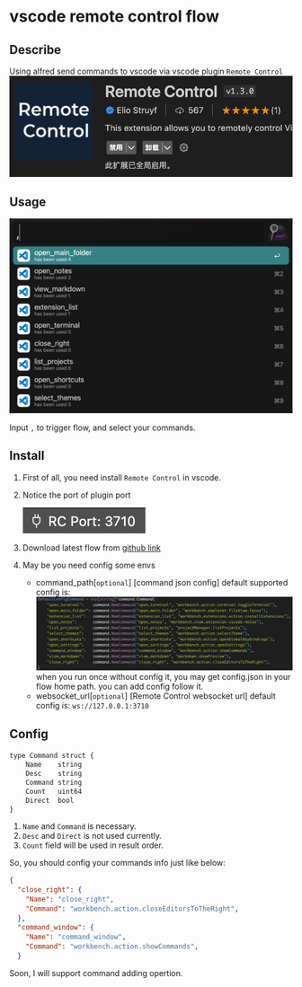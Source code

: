 # vscode remote control flow

## Describe

Using alfred send commands to vscode via vscode plugin `Remote Control`
![](assets/20221021104550.png) 

## Usage
![](assets/20221021104702.png)  

Input `,` to trigger flow, and select your commands.


## Install
1. First of all, you need install `Remote Control` in vscode.
2. Notice the port  of plugin port
    
    ![](assets/20221021105211.png)  
3. Download latest flow from [github link](https://github.com/o98k-ok/vscode-remote-flow/releases)
4. May be you need config some envs
    * command_path[`optional`] [command json config] default supported config is:
        ![](assets/20221021105518.png)  
        when you run once without config it, you may get config.json in your flow home path. you can add config follow it.
    * websocket_url[`optional`] [Remote Control websocket url] default config is: `ws://127.0.0.1:3710`

## Config
```golang
type Command struct {
	Name    string
	Desc    string
	Command string
	Count   uint64
	Direct  bool
}
```
1. `Name` and `Command` is necessary.
2. `Desc` and `Direct` is not used currently.
3. `Count` field will be used in result order.

So, you should config your commands info just like below:
```json
{
  "close_right": {
    "Name": "close_right",
    "Command": "workbench.action.closeEditorsToTheRight",
  },
  "command_window": {
    "Name": "command_window",
    "Command": "workbench.action.showCommands",
  }
```

Soon, I will support command adding opertion.
